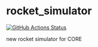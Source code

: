 # rocket_simulator
[![GitHub Actions Status](https://github.com/sk2sat/rocket_simulator/workflows/build/badge.svg)](https://github.com/sk2sat/rocket_simulator/actions)

new rocket simulator for CORE
